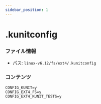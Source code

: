 ```yaml
---
sidebar_position: 1
---
```

# .kunitconfig

### ファイル情報

- パス: `linux-v6.12/fs/ext4/.kunitconfig`

### コンテンツ

```kunitconfig
CONFIG_KUNIT=y
CONFIG_EXT4_FS=y
CONFIG_EXT4_KUNIT_TESTS=y

```
